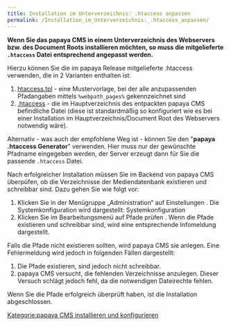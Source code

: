 ```yaml
---
title: Installation im Unterverzeichnis: .htaccess anpassen
permalink: /Installation_im_Unterverzeichnis:_.htaccess_anpassen/
---
```


**Wenn Sie das papaya CMS in einem Unterverzeichnis des Webservers bzw. des Document Roots installieren möchten, so muss die mitgelieferte `.htaccess` Datei entsprechend angepasst werden.**

Hierzu können Sie die im papaya Release mitgelieferte .htaccess verwenden, die in 2 Varianten enthalten ist:

1.  [htaccess.tpl](http://websvn.papaya-cms.com/wsvn/papayaCMS/trunk/papayaCMS/readme/htaccess.tpl) - eine Mustervorlage, bei der alle anzupassenden Pfadangaben mittels `%webpath_pages%` gekennzeichnet sind
2.  [.htaccess](http://websvn.papaya-cms.com/wsvn/papayaCMS/trunk/papayaCMS/.htaccess) - die im Hauptverzeichnis des entpackten papaya CMS befindliche Datei (diese ist standardmäßig so konfiguriert wie es bei einer Installation im Hauptverzeichnis/Document Root des Webservers notwendig wäre).

Alternativ - was auch der empfohlene Weg ist - können Sie den "**papaya .htaccess Generator**" verwenden. Hier muss nur der gewünschte Pfadname eingegeben werden, der Server erzeugt dann für Sie die passende `.htaccess` Datei.

Nach erfolgreicher Installation müssen Sie im Backend von papaya CMS überpüfen, ob die Verzeichnisse der Mediendatenbank existieren und schreibbar sind. Dazu gehen Sie wie folgt vor:

1.  Klicken Sie in der Menügruppe „Administration“ auf Einstellungen . Die Systemkonfiguration wird dargestellt: Systemkonfiguration
2.  Klicken Sie im Bearbeitungsmenü auf Pfade prüfen . Wenn die Pfade existieren und schreibbar sind, wird eine entsprechende Infomeldung dargestellt.

Falls die Pfade nicht existieren sollten, wird papaya CMS sie anlegen. Eine Fehlermeldung wird jedoch in folgenden Fällen dargestellt:

1.  Die Pfade existieren, sind jedoch nicht schreibbar.
2.  papaya CMS versucht, die fehlenden Verzeichnisse anzulegen. Dieser Versuch schlägt jedoch fehl, da die notwendigen Dateirechte fehlen.

Wenn Sie die Pfade erfolgreich überprüft haben, ist die Installation abgeschlossen.

[Kategorie:papaya CMS installieren und konfigurieren](Kategorie:papaya_CMS_installieren_und_konfigurieren )